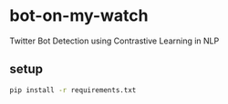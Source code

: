 # bot-on-my-watch
Twitter Bot Detection using Contrastive Learning in NLP

## setup

```bash
pip install -r requirements.txt
```
